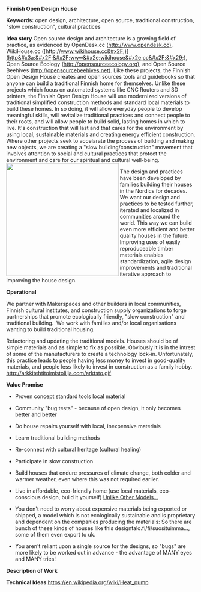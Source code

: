 **Finnish Open Design House**

**Keywords:** open design, architecture, open source, traditional construction, &quot;slow construction&quot;, cultural practices

**Idea story**
Open source design and architecture is a growing field of practice, as evidenced by OpenDesk.cc ([http:&#x2F;&#x2F;www.opendesk.cc)](http&#x3a;&#x2F;&#x2F;www&#x2e;opendesk&#x2e;cc&#x29;), WikiHouse.cc ([http:&#x2F;&#x2F;www.wikihouse.cc&#x2F;)](http&#x3a;&#x2F;&#x2F;www&#x2e;wikihouse&#x2e;cc&#x2F;&#x29;), Open Source Ecology ([http:&#x2F;&#x2F;opensourceecology.org)](http&#x3a;&#x2F;&#x2F;opensourceecology&#x2e;org&#x29;), and Open Source Beehives ([http:&#x2F;&#x2F;opensourcebeehives.net)](http&#x3a;&#x2F;&#x2F;opensourcebeehives&#x2e;net&#x29;). Like these projects, the Finnish Open Design House creates and open sources tools and guidebooks so that anyone can build a traditional Finnish home for themselves. Unlike these projects which focus on automated systems like CNC Routers and 3D printers, the Finnish Open Design House will use modernized versions of traditional simplified construction methods and standard local materials to build these homes. In so doing, it will allow everyday people to develop meaningful skills, will revitalize traditional practices and connect people to their roots, and will allow people to build solid, lasting homes in which to live. It&#x27;s construction that will last and that cares for the environment by using local, sustainable materials and creating energy efficient construction. Where other projects seek to accelarate the process of building and making new objects, we are creating a &quot;slow building&#x2F;construction&quot; movement that involves attention to social and cultural practices that protect the environment and care for our spiritual and cultural well-being.
<img src="http://media-cache-ec0.pinimg.com/originals/63/86/95/6386959f542617938cfe5cdd29a702e3.jpg" height="300" align="left" />

The design and practices have been developed by families building their houses in the Nordics for decades. We want our design and practices to be tested further, iterated and localized in communities around the world. This way we can build even more efficient and better quality houses in the future. Improving uses of easily reproduceable timber materials enables standardization, agile design improvements and traditional iterative approach to improving the house design.

**Operational**

We partner with Makerspaces and other builders in local communities, Finnish cultural institutes, and construction supply organizations to forge partnerships that promote ecologically friendly, &quot;slow construction&quot; and traditional building.&nbsp; We work with families and&#x2F;or local organisations wanting to build traditional housing.

Refactoring and updating the traditional models.
Houses should be of simple materials and as simple to fix as possible. Obviously it is in the intrest of some of the manufacturers to create a technology lock-in. Unfortunately, this practice leads to people having less money to invest in good-quality materials, and people less likely to invest in construction as a family hobby.
[http:&#x2F;&#x2F;arkkitehtitoimistolilja.com&#x2F;arktsto.gif](http&#x3a;&#x2F;&#x2F;arkkitehtitoimistolilja&#x2e;com&#x2F;arktsto&#x2e;gif)

**Value Promise**

*   Proven concept standard tools local material
*   Community &quot;bug tests&quot; - because of open design, it only becomes better and better
*   Do house repairs yourself with local, inexpensive materials
*   Learn traditional building methods
*   Re-connect with cultural heritage (cultural healing)
*   Participate in slow construction
*   Build houses that endure pressures of climate change, both colder and warmer weather, even where this was not required earlier.
*   Live in affordable, eco-friendly home (use local materials, eco-conscious design, build it yourself)
<u>Unlike Other Models...</u>

*   You don&#x27;t need to worry about expensive materials being exported or shipped, a model which is not ecologically sustainable and is proprietary and dependent on the companies producing the materials: So there are bunch of these kinds of houses like this designtalo.fi&#x2F;fi&#x2F;suosituimma&#8230;, some of them even export to uk.
*   You aren&#x27;t reliant upon a single source for the designs, so &quot;bugs&quot; are more likely to be worked out in advance - the advantage of MANY eyes and MANY tries!


**Description of Work**

**Technical Ideas**
[https:&#x2F;&#x2F;en.wikipedia.org&#x2F;wiki&#x2F;Heat_pump](https&#x3a;&#x2F;&#x2F;en&#x2e;wikipedia&#x2e;org&#x2F;wiki&#x2F;Heat&#x5f;pump)
